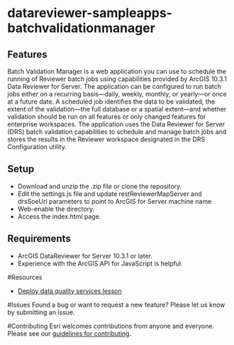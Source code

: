 # datareviewer-sampleapps-batchvalidationmanager

## Features

Batch Validation Manager is a web application you can use to schedule the running of Reviewer batch jobs using capabilities provided by ArcGIS 10.3.1 Data Reviewer for Server. The application can be configured to run batch jobs either on a recurring basis—daily, weekly, monthly, or yearly—or once at a future date. A scheduled job identifies the data to be validated, the extent of the validation—the full database or a spatial extent—and whether validation should be run on all features or only changed features for enterprise workspaces. The application uses the Data Reviewer for Server (DRS) batch validation capabilities to schedule and manage batch jobs and stores the results in the Reviewer workspace designated in the DRS Configuration utility.

## Setup
  * Download and unzip the .zip file or clone the repository.
  * Edit the settings.js file and update restReviewerMapServer and drsSoeUrl parameters to point to ArcGIS for Server machine name
  * Web-enable the directory.
  * Access the index.html page.
  
## Requirements
  * ArcGIS DataReviewer for Server 10.3.1 or later.
  * Experience with the ArcGIS API for JavaScript is helpful.

#Resources
- [Deploy data quality services lesson](http://server.arcgis.com/en/data-reviewer/latest/help/lesson-1-deploy-data-quality-services.htm)

#Issues
Found a bug or want to request a new feature? Please let us know by submitting an issue. 

#Contributing
Esri welcomes contributions from anyone and everyone. Please see our [guidelines for contributing](https://github.com/esri/contributing).
